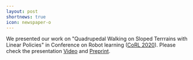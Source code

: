 ```yaml
---
layout: post
shortnews: true
icon: newspaper-o
---
```


We presented our work on "Quadrupedal Walking on Sloped Terrrains with Linear Policies" in Conference on Robot learning ([CoRL 2020](https://www.robot-learning.org/)). Please check the presentation [Video](https://youtu.be/zAdKfOEKL9o) and [Preprint](https://arxiv.org/abs/2010.16342).
